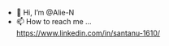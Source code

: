 - 👋 Hi, I’m @Alie-N
- 📫 How to reach me ...<br>
https://www.linkedin.com/in/santanu-1610/<br>


<!---
Alie-N/Alie-N is a ✨ special ✨ repository because its `README.md` (this file) appears on your GitHub profile.
You can click the Preview link to take a look at your changes.
--->
